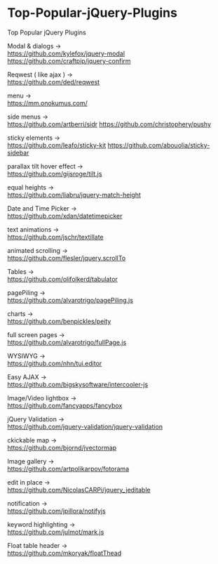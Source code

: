 # Top-Popular-jQuery-Plugins
Top Popular jQuery Plugins

Modal & dialogs ->  
https://github.com/kylefox/jquery-modal  
https://github.com/craftpip/jquery-confirm

Reqwest ( like ajax ) ->  
https://github.com/ded/reqwest

menu ->  
https://mm.onokumus.com/

side menus ->  
https://github.com/artberri/sidr
https://github.com/christophery/pushy

sticky elements ->  
https://github.com/leafo/sticky-kit
https://github.com/abouolia/sticky-sidebar

parallax tilt hover effect ->  
https://github.com/gijsroge/tilt.js

equal heights ->  
https://github.com/liabru/jquery-match-height

Date and Time Picker ->  
https://github.com/xdan/datetimepicker

text animations ->  
https://github.com/jschr/textillate

animated scrolling ->  
https://github.com/flesler/jquery.scrollTo
 
Tables ->  
https://github.com/olifolkerd/tabulator

pagePiling ->  
https://github.com/alvarotrigo/pagePiling.js

charts ->  
https://github.com/benpickles/peity

full screen pages ->  
https://github.com/alvarotrigo/fullPage.js

WYSIWYG ->  
https://github.com/nhn/tui.editor

Easy AJAX ->  
https://github.com/bigskysoftware/intercooler-js

Image/Video lightbox ->  
https://github.com/fancyapps/fancybox

jQuery Validation ->  
https://github.com/jquery-validation/jquery-validation

ckickable map ->  
https://github.com/bjornd/jvectormap

Image gallery ->  
https://github.com/artpolikarpov/fotorama
 
edit in place ->  
https://github.com/NicolasCARPi/jquery_jeditable

notification ->  
https://github.com/jpillora/notifyjs

keyword highlighting ->  
https://github.com/julmot/mark.js

Float table header ->  
https://github.com/mkoryak/floatThead
